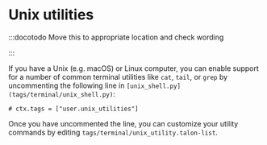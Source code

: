 # Unix utilities

:::docotodo Move this to appropriate location and check wording

:::

If you have a Unix (e.g. macOS) or Linux computer, you can enable support for a number of
common terminal utilities like `cat`, `tail`, or `grep` by uncommenting the following
line in `[unix_shell.py](tags/terminal/unix_shell.py)`:

```
# ctx.tags = ["user.unix_utilities"]
```

Once you have uncommented the line, you can customize your utility commands by editing
`tags/terminal/unix_utility.talon-list`.
